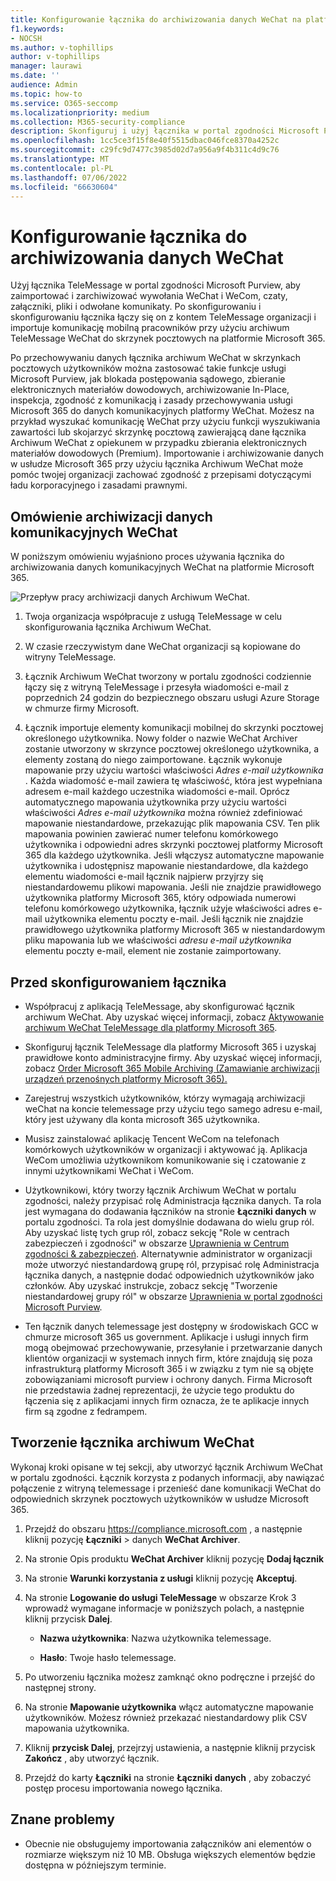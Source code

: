 ```yaml
---
title: Konfigurowanie łącznika do archiwizowania danych WeChat na platformie Microsoft 365
f1.keywords:
- NOCSH
ms.author: v-tophillips
author: v-tophillips
manager: laurawi
ms.date: ''
audience: Admin
ms.topic: how-to
ms.service: O365-seccomp
ms.localizationpriority: medium
ms.collection: M365-security-compliance
description: Skonfiguruj i użyj łącznika w portal zgodności Microsoft Purview, aby zaimportować i zarchiwizować dane WeChat na platformie Microsoft 365.
ms.openlocfilehash: 1cc5ce3f15f8e40f5515dbac046fce8370a4252c
ms.sourcegitcommit: c29fc9d7477c3985d02d7a956a9f4b311c4d9c76
ms.translationtype: MT
ms.contentlocale: pl-PL
ms.lasthandoff: 07/06/2022
ms.locfileid: "66630604"
---
```

# <a name="set-up-a-connector-to-archive-wechat-data"></a>Konfigurowanie łącznika do archiwizowania danych WeChat

Użyj łącznika TeleMessage w portal zgodności Microsoft Purview, aby zaimportować i zarchiwizować wywołania WeChat i WeCom, czaty, załączniki, pliki i odwołane komunikaty. Po skonfigurowaniu i skonfigurowaniu łącznika łączy się on z kontem TeleMessage organizacji i importuje komunikację mobilną pracowników przy użyciu archiwum TeleMessage WeChat do skrzynek pocztowych na platformie Microsoft 365.

Po przechowywaniu danych łącznika archiwum WeChat w skrzynkach pocztowych użytkowników można zastosować takie funkcje usługi Microsoft Purview, jak blokada postępowania sądowego, zbieranie elektronicznych materiałów dowodowych, archiwizowanie In-Place, inspekcja, zgodność z komunikacją i zasady przechowywania usługi Microsoft 365 do danych komunikacyjnych platformy WeChat. Możesz na przykład wyszukać komunikację WeChat przy użyciu funkcji wyszukiwania zawartości lub skojarzyć skrzynkę pocztową zawierającą dane łącznika Archiwum WeChat z opiekunem w przypadku zbierania elektronicznych materiałów dowodowych (Premium). Importowanie i archiwizowanie danych w usłudze Microsoft 365 przy użyciu łącznika Archiwum WeChat może pomóc twojej organizacji zachować zgodność z przepisami dotyczącymi ładu korporacyjnego i zasadami prawnymi.

## <a name="overview-of-archiving-wechat-communication-data"></a>Omówienie archiwizacji danych komunikacyjnych WeChat

W poniższym omówieniu wyjaśniono proces używania łącznika do archiwizowania danych komunikacyjnych WeChat na platformie Microsoft 365.

![Przepływ pracy archiwizacji danych Archiwum WeChat.](../media/WeChatConnectorWorkflow.png)

1. Twoja organizacja współpracuje z usługą TeleMessage w celu skonfigurowania łącznika Archiwum WeChat.

2. W czasie rzeczywistym dane WeChat organizacji są kopiowane do witryny TeleMessage.

3. Łącznik Archiwum WeChat tworzony w portalu zgodności codziennie łączy się z witryną TeleMessage i przesyła wiadomości e-mail z poprzednich 24 godzin do bezpiecznego obszaru usługi Azure Storage w chmurze firmy Microsoft.

4. Łącznik importuje elementy komunikacji mobilnej do skrzynki pocztowej określonego użytkownika. Nowy folder o nazwie WeChat Archiver zostanie utworzony w skrzynce pocztowej określonego użytkownika, a elementy zostaną do niego zaimportowane. Łącznik wykonuje mapowanie przy użyciu wartości właściwości *Adres e-mail użytkownika* . Każda wiadomość e-mail zawiera tę właściwość, która jest wypełniana adresem e-mail każdego uczestnika wiadomości e-mail. Oprócz automatycznego mapowania użytkownika przy użyciu wartości właściwości *Adres e-mail użytkownika* można również zdefiniować mapowanie niestandardowe, przekazując plik mapowania CSV. Ten plik mapowania powinien zawierać numer telefonu komórkowego użytkownika i odpowiedni adres skrzynki pocztowej platformy Microsoft 365 dla każdego użytkownika. Jeśli włączysz automatyczne mapowanie użytkownika i udostępnisz mapowanie niestandardowe, dla każdego elementu wiadomości e-mail łącznik najpierw przyjrzy się niestandardowemu plikowi mapowania. Jeśli nie znajdzie prawidłowego użytkownika platformy Microsoft 365, który odpowiada numerowi telefonu komórkowego użytkownika, łącznik użyje właściwości adres e-mail użytkownika elementu poczty e-mail. Jeśli łącznik nie znajdzie prawidłowego użytkownika platformy Microsoft 365 w niestandardowym pliku mapowania lub we właściwości *adresu e-mail użytkownika* elementu poczty e-mail, element nie zostanie zaimportowany.

## <a name="before-you-set-up-a-connector"></a>Przed skonfigurowaniem łącznika

- Współpracuj z aplikacją TeleMessage, aby skonfigurować łącznik archiwum WeChat. Aby uzyskać więcej informacji, zobacz [Aktywowanie archiwum WeChat TeleMessage dla platformy Microsoft 365](https://www.telemessage.com/microsoft-365-activation-for-wechat-archiver/).

- Skonfiguruj łącznik TeleMessage dla platformy Microsoft 365 i uzyskaj prawidłowe konto administracyjne firmy. Aby uzyskać więcej informacji, zobacz [Order Microsoft 365 Mobile Archiving (Zamawianie archiwizacji urządzeń przenośnych platformy Microsoft 365).](https://www.telemessage.com/mobile-archiver/order-mobile-archiver-for-microsoft-365/)

- Zarejestruj wszystkich użytkowników, którzy wymagają archiwizacji weChat na koncie telemessage przy użyciu tego samego adresu e-mail, który jest używany dla konta microsoft 365 użytkownika.

- Musisz zainstalować aplikację Tencent WeCom na telefonach komórkowych użytkowników w organizacji i aktywować ją. Aplikacja WeCom umożliwia użytkownikom komunikowanie się i czatowanie z innymi użytkownikami WeChat i WeCom.

- Użytkownikowi, który tworzy łącznik Archiwum WeChat w portalu zgodności, należy przypisać rolę Administracja łącznika danych. Ta rola jest wymagana do dodawania łączników na stronie **Łączniki danych** w portalu zgodności. Ta rola jest domyślnie dodawana do wielu grup ról. Aby uzyskać listę tych grup ról, zobacz sekcję "Role w centrach zabezpieczeń i zgodności" w obszarze [Uprawnienia w Centrum zgodności & zabezpieczeń](../security/office-365-security/permissions-in-the-security-and-compliance-center.md#roles-in-the-security--compliance-center). Alternatywnie administrator w organizacji może utworzyć niestandardową grupę ról, przypisać rolę Administracja łącznika danych, a następnie dodać odpowiednich użytkowników jako członków. Aby uzyskać instrukcje, zobacz sekcję "Tworzenie niestandardowej grupy ról" w obszarze [Uprawnienia w portal zgodności Microsoft Purview](microsoft-365-compliance-center-permissions.md#create-a-custom-role-group).

- Ten łącznik danych telemessage jest dostępny w środowiskach GCC w chmurze microsoft 365 us government. Aplikacje i usługi innych firm mogą obejmować przechowywanie, przesyłanie i przetwarzanie danych klientów organizacji w systemach innych firm, które znajdują się poza infrastrukturą platformy Microsoft 365 i w związku z tym nie są objęte zobowiązaniami microsoft purview i ochrony danych. Firma Microsoft nie przedstawia żadnej reprezentacji, że użycie tego produktu do łączenia się z aplikacjami innych firm oznacza, że te aplikacje innych firm są zgodne z fedrampem.

## <a name="create-a-wechat-archiver-connector"></a>Tworzenie łącznika archiwum WeChat

Wykonaj kroki opisane w tej sekcji, aby utworzyć łącznik Archiwum WeChat w portalu zgodności. Łącznik korzysta z podanych informacji, aby nawiązać połączenie z witryną telemessage i przenieść dane komunikacji WeChat do odpowiednich skrzynek pocztowych użytkowników w usłudze Microsoft 365.

1. Przejdź do obszaru <https://compliance.microsoft.com> , a następnie kliknij pozycję **Łączniki** >  danych **WeChat Archiver**.

2. Na stronie Opis produktu **WeChat Archiver** kliknij pozycję **Dodaj łącznik**

3. Na stronie **Warunki korzystania z usługi** kliknij pozycję **Akceptuj**.

4. Na stronie **Logowanie do usługi TeleMessage** w obszarze Krok 3 wprowadź wymagane informacje w poniższych polach, a następnie kliknij przycisk **Dalej**.

    - **Nazwa użytkownika**: Nazwa użytkownika telemessage.

    - **Hasło**: Twoje hasło telemessage.

5. Po utworzeniu łącznika możesz zamknąć okno podręczne i przejść do następnej strony.

6. Na stronie **Mapowanie użytkownika** włącz automatyczne mapowanie użytkowników. Możesz również przekazać niestandardowy plik CSV mapowania użytkownika.

7. Kliknij **przycisk Dalej**, przejrzyj ustawienia, a następnie kliknij przycisk **Zakończ** , aby utworzyć łącznik.

8. Przejdź do karty **Łączniki** na stronie **Łączniki danych** , aby zobaczyć postęp procesu importowania nowego łącznika.

## <a name="known-issues"></a>Znane problemy

- Obecnie nie obsługujemy importowania załączników ani elementów o rozmiarze większym niż 10 MB. Obsługa większych elementów będzie dostępna w późniejszym terminie.
